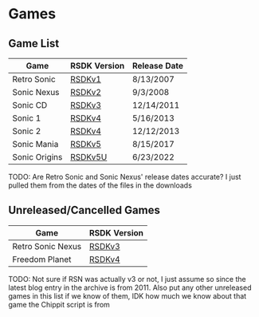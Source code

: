 # Games

## Game List
| Game          | RSDK Version                 | Release Date  |
| ------------- | ---------------------------- | ------------- |
| Retro Sonic   | [RSDKv1](/RSDKv1/README.md)  | 8/13/2007     |
| Sonic Nexus   | [RSDKv2](/RSDKv2/README.md)  | 9/3/2008      |
| Sonic CD      | [RSDKv3](/RSDKv3/README.md)  | 12/14/2011    |
| Sonic 1       | [RSDKv4](/RSDKv4/README.md)  | 5/16/2013     |
| Sonic 2       | [RSDKv4](/RSDKv4/README.md)  | 12/12/2013    |
| Sonic Mania   | [RSDKv5](/RSDKv5/README.md)  | 8/15/2017     |
| Sonic Origins | [RSDKv5U](/RSDKv5/README.md) | 6/23/2022     |

TODO: Are Retro Sonic and Sonic Nexus' release dates accurate? I just pulled them from the dates of the files in the downloads

## Unreleased/Cancelled Games
| Game              | RSDK Version                 |
| ----------------- | ---------------------------- |
| Retro Sonic Nexus | [RSDKv3](/RSDKv3/README.md)  |
| Freedom Planet    | [RSDKv4](/RSDKv4/README.md)  |

TODO: Not sure if RSN was actually v3 or not, I just assume so since the latest blog entry in the archive is from 2011.
Also put any other unreleased games in this list if we know of them, IDK how much we know about that game the Chippit script is from